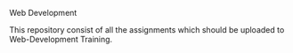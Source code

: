 Web Development

This repository consist of all the assignments which should be uploaded to Web-Development Training.
